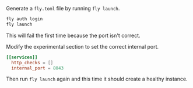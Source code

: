 Generate a `fly.toml` file by running `fly launch`.

```bash
fly auth login
fly launch
```

This will fail the first time because the port isn't correct.

Modify the experimental section to set the correct internal port.

```toml
[[services]]
  http_checks = []
  internal_port = 8043
```

Then run `fly launch` again and this time it should create a healthy instance.